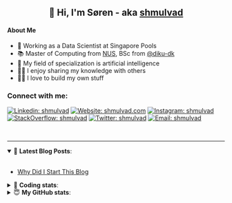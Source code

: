 <h2 align="center">
	👋 Hi, I'm Søren - aka <a href="https://shmulvad.com">shmulvad</a>
</h2>

#### About Me
- 🤖 Working as a Data Scientist at Singapore Pools
- 📚 Master of Computing from [NUS], BSc from [@diku-dk]
- 🧠 My field of specialization is artificial intelligence
- 👨‍🏫 I enjoy sharing my knowledge with others
- 👨‍💻 I love to build my own stuff

### Connect with me:

[![Linkedin: shmulvad](https://img.shields.io/badge/shmulvad-blue?style=flat&logo=Linkedin&logoColor=white)][linkedin]
[![Website: shmulvad.com](https://img.shields.io/badge/shmulvad.com-47CCCC?&style=flat&logo=Google-Chrome&logoColor=white)][website]
[![Instagram: shmulvad](https://img.shields.io/badge/-@shmulvad-purple?style=flat&logo=Instagram&logoColor=white)][instagram]
[![StackOverflow: shmulvad](https://img.shields.io/badge/shmulvad-FE7A16?style=flat&logo=stack-overflow&logoColor=white)][stackOverflow]
[![Twitter: shmulvad](https://img.shields.io/badge/@shmulvad-1ca0f1?style=flat&logo=twitter&logoColor=white)][twitter]
[![Email: shmulvad](https://img.shields.io/badge/shmulvad-D14836?style=flat&logo=gmail&logoColor=white)][mail]

<br />

---

<details open>
 <summary>📕 <b>Latest Blog Posts</b>: </summary>

<br>

<!-- BLOG-POST-LIST:START -->
- [Why Did I Start This Blog](https://shmulvad.com/blog/why-did-start-this-blog)
<!-- BLOG-POST-LIST:END -->

</details>

<!-- --- -->

<details>
 <summary>🤖 <b>Coding stats</b>: </summary>

<br>

NOTE: Doesn't track coding at work or work done in environments such as Jupyter Notebooks.

<!--START_SECTION:waka-->
**I'm a Night 🦉** 

```text
🌞 Morning    103 commits    ██░░░░░░░░░░░░░░░░░░░░░░░   9.89% 
🌆 Daytime    360 commits    ████████░░░░░░░░░░░░░░░░░   34.58% 
🌃 Evening    394 commits    █████████░░░░░░░░░░░░░░░░   37.85% 
🌙 Night      184 commits    ████░░░░░░░░░░░░░░░░░░░░░   17.68%

```


📊 **This Week I Spent My Time On** 

```text
💬 Programming Languages: 
Python                   3 hrs 36 mins       █████████████░░░░░░░░░░░░   51.92% 
HTML                     1 hr 20 mins        ████░░░░░░░░░░░░░░░░░░░░░   19.25% 
Other                    1 hr 7 mins         ████░░░░░░░░░░░░░░░░░░░░░   16.29% 
Bash                     23 mins             █░░░░░░░░░░░░░░░░░░░░░░░░   5.65% 
CSS                      21 mins             █░░░░░░░░░░░░░░░░░░░░░░░░   5.19%

🔥 Editors: 
VS Code                  5 hrs 58 mins       █████████████████████░░░░   85.87% 
Zsh                      58 mins             ███░░░░░░░░░░░░░░░░░░░░░░   14.13% 
Sublime Text             0 secs              ░░░░░░░░░░░░░░░░░░░░░░░░░   0.0%

🐱‍💻 Projects: 
overvaagning-sender      2 hrs 50 mins       ██████████░░░░░░░░░░░░░░░   40.86% 
overvaagning-admin       2 hrs 46 mins       ██████████░░░░░░░░░░░░░░░   40.02% 
django-wedding-website   49 mins             ███░░░░░░░░░░░░░░░░░░░░░░   11.88% 
search_string            21 mins             █░░░░░░░░░░░░░░░░░░░░░░░░   5.09% 
Unknown Project          8 mins              ░░░░░░░░░░░░░░░░░░░░░░░░░   2.15%

```


 Last Updated on 12/04/2022 18:48:42 UTC
<!--END_SECTION:waka-->

</details>

<!-- --- -->

<details>
 <summary>😇 <b>My GitHub stats</b>: </summary>

<br>

<img align="left" alt="shmulvad's Github Stats" src="https://github-readme-stats.vercel.app/api?username=shmulvad&show_icons=true&hide_border=true" />

</details>



[website]: https://shmulvad.com
[twitter]: https://twitter.com/shmulvad
[linkedin]: https://linkedin.com/in/shmulvad
[instagram]: https://instagram.com/shmulvad
[stackOverflow]: https://stackoverflow.com/users/9248793/shmulvad
[mail]: mailto:shmulvad@gmail.com
[@diku-dk]: https://github.com/diku-dk
[github]: https://github.com/shmulvad
[NUS]: https://www.nus.edu.sg